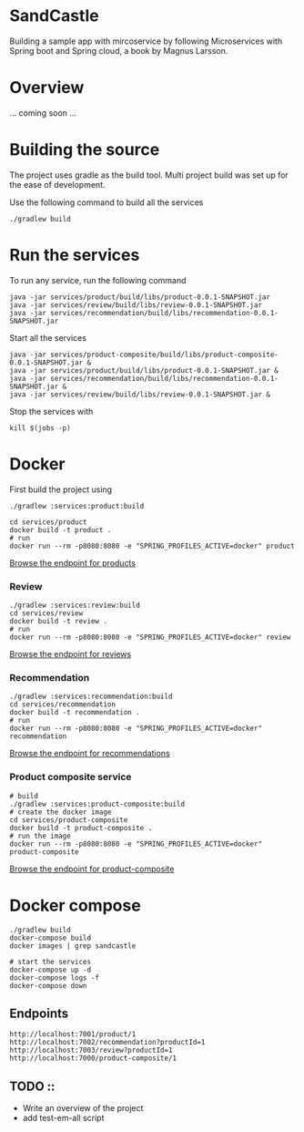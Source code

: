 # SandCastle
 
Building a sample app with mircoservice by following Microservices with Spring boot and Spring cloud,  a book by Magnus Larsson.

# Overview

... coming soon ...

# Building the source

The project uses gradle as the build tool. Multi project build was set up for the ease of development.

Use the following command to build all the services

```
./gradlew build
```

# Run the services

To run any service, run the following command 
```shell
java -jar services/product/build/libs/product-0.0.1-SNAPSHOT.jar
java -jar services/review/build/libs/review-0.0.1-SNAPSHOT.jar
java -jar services/recommendation/build/libs/recommendation-0.0.1-SNAPSHOT.jar

```

Start all the services
```shell
java -jar services/product-composite/build/libs/product-composite-0.0.1-SNAPSHOT.jar &
java -jar services/product/build/libs/product-0.0.1-SNAPSHOT.jar &
java -jar services/recommendation/build/libs/recommendation-0.0.1-SNAPSHOT.jar &
java -jar services/review/build/libs/review-0.0.1-SNAPSHOT.jar &
```

Stop the services with

```shell
kill $(jobs -p)
```

# Docker

First build the project using
```shell
./gradlew :services:product:build
```
```shell
cd services/product
docker build -t product .
# run
docker run --rm -p8080:8080 -e "SPRING_PROFILES_ACTIVE=docker" product
```

[Browse the endpoint for products](http://localhost:8080/product/1)

### Review

```shell
./gradlew :services:review:build
cd services/review
docker build -t review .
# run
docker run --rm -p8080:8080 -e "SPRING_PROFILES_ACTIVE=docker" review

```
[Browse the endpoint for reviews](http://localhost:8080/review?productId=1)


### Recommendation

```shell
./gradlew :services:recommendation:build
cd services/recommendation
docker build -t recommendation .
# run
docker run --rm -p8080:8080 -e "SPRING_PROFILES_ACTIVE=docker" recommendation

```

[Browse the endpoint for recommendations](http://localhost:8080/recommendation?productId=1)

### Product composite service

```shell
# build
./gradlew :services:product-composite:build
# create the docker image
cd services/product-composite
docker build -t product-composite .
# run the image
docker run --rm -p8080:8080 -e "SPRING_PROFILES_ACTIVE=docker" product-composite
```

[Browse the endpoint for product-composite](http://localhost:8080/product-composite/1)

# Docker compose

```shell
./gradlew build
docker-compose build
docker images | grep sandcastle

# start the services
docker-compose up -d
docker-compose logs -f
docker-compose down

```

## Endpoints

```
http://localhost:7001/product/1
http://localhost:7002/recommendation?productId=1
http://localhost:7003/review?productId=1
http://localhost:7000/product-composite/1
```

## TODO ::

- Write an overview of the project
- add test-em-all script

